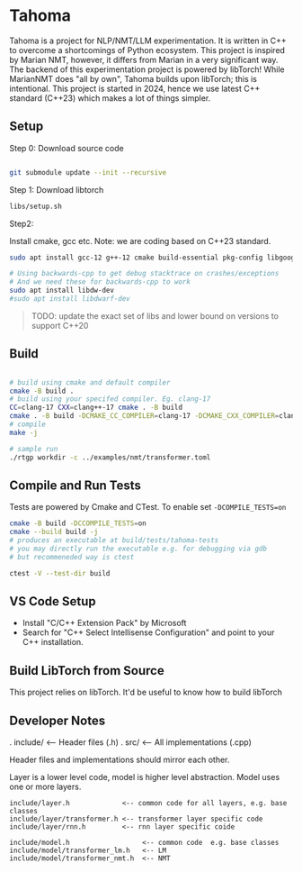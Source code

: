 # Tahoma

Tahoma is a project for NLP/NMT/LLM experimentation. It is written in C++ to
overcome a shortcomings of Python ecosystem. This project is inspired by Marian NMT,
however, it differs from Marian in a very significant way. The backend of this
experimentation project is powered by libTorch! While MarianNMT does "all by own",
Tahoma builds upon libTorch; this is intentional. This project is started in 2024,
hence we use latest C++ standard (C++23) which makes a lot of things simpler. 


## Setup

Step 0: Download source code

```bash

git submodule update --init --recursive
```


Step 1: Download libtorch

```bash
libs/setup.sh
```

Step2:

Install cmake, gcc etc. Note: we are coding based on C++23 standard.

```bash
sudo apt install gcc-12 g++-12 cmake build-essential pkg-config libgoogle-perftools-dev

# Using backwards-cpp to get debug stacktrace on crashes/exceptions
# And we need these for backwards-cpp to work
sudo apt install libdw-dev
#sudo apt install libdwarf-dev
```

> TODO: update the exact set of libs and lower bound on versions to support C++20


## Build

```bash

# build using cmake and default compiler
cmake -B build .
# build using your specifed compiler. Eg. clang-17
CC=clang-17 CXX=clang++-17 cmake . -B build
cmake . -B build -DCMAKE_CC_COMPILER=clang-17 -DCMAKE_CXX_COMPILER=clang++17 .
# compile
make -j

# sample run
./rtgp workdir -c ../examples/nmt/transformer.toml

```

## Compile and Run Tests

Tests are powered by Cmake and CTest. To enable set `-DCOMPILE_TESTS=on`

```bash
cmake -B build -DCCOMPILE_TESTS=on
cmake --build build -j
# produces an executable at build/tests/tahoma-tests
# you may directly run the executable e.g. for debugging via gdb
# but recommeneded way is ctest

ctest -V --test-dir build
```

## VS Code Setup

* Install "C/C++ Extension Pack" by Microsoft
* Search for "C++ Select Intellisense Configuration" and point to your C++ installation.

## Build LibTorch from Source

This project relies on libTorch. It'd be useful to know how to build libTorch


## Developer Notes

. include/ <-- Header files (.h)
. src/   <--  All implementations (.cpp)

Header files and implementations should mirror each other.

Layer is a lower level code, model is higher level abstraction. Model uses one or more layers.


```
include/layer.h             <-- common code for all layers, e.g. base classes
include/layer/transformer.h <-- transformer layer specific code
include/layer/rnn.h         <-- rnn layer specific coide

include/model.h                  <-- common code  e.g. base classes
include/model/transformer_lm.h   <-- LM
include/model/transformer_nmt.h  <-- NMT

```

